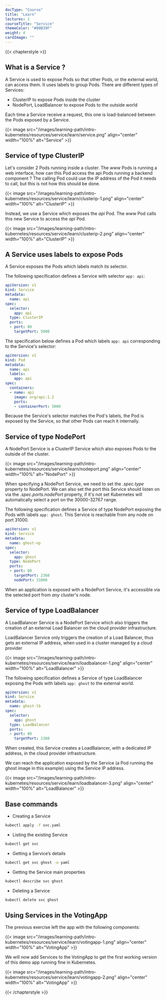 ```yaml
---
docType: "Course"
title: "Learn"
lectures: 1
courseTitle: "Service"
themeColor: "#00B39F"
weight: 4
cardImage: ""
---
```

{{< chapterstyle >}}

## What is a Service ?

A Service is used to expose Pods so that other Pods, or the external world, can access them. It uses labels to group Pods. There are different types of Services:  

- ClusterIP to expose Pods inside the cluster
- NodePort, LoadBalancer to expose Pods to the outside world

Each time a Service receive a request, this one is load-balanced between the Pods exposed by a Service.

{{< image src="/images/learning-path/intro-kubernetes/resources/service/learn/service.png" align="center" width="100%" alt="Service" >}}

## Service of type ClusterIP

Let's consider 2 Pods running inside a cluster. The *www* Pods is running a web interface, how can this Pod access the api Pods running a backend component ? The calling Pod could use the IP address of the Pod it needs to call, but this is not how this should be done.

{{< image src="/images/learning-path/intro-kubernetes/resources/service/learn/clusterip-1.png" align="center" width="100%" alt="ClusterIP" >}}

Instead, we use a Service which exposes the *api* Pod. The *www* Pod calls this new Service to access the *api* Pod.

{{< image src="/images/learning-path/intro-kubernetes/resources/service/learn/clusterip-2.png" align="center" width="100%" alt="ClusterIP" >}}

## A Service uses labels to expose Pods

A Service exposes the Pods which labels match its selector.

The following specification defines a Service with selector `app: api`:

``` yaml
apiVersion: v1
kind: Service
metadata:
  name: api
spec:
  selector:
    app: api
  type: ClusterIP
  ports:
  - port: 80
    targetPort: 5000
```

The specification below defines a Pod which labels `app: api` corresponding to the Service's selector:

``` yaml
apiVersion: v1
kind: Pod
metadata:
  name: api
  labels:             
    app: api
spec:
  containers:
  - name: api
    image: org/api:1.2
    ports:
    - containerPort: 5000
```

Because the Service's selector matches the Pod's labels, the Pod is exposed by the Service, so that other Pods can reach it internally.

## Service of type NodePort

A NodePort Service is a ClusterIP Service which also exposes Pods to the outside of the cluster. 

{{< image src="/images/learning-path/intro-kubernetes/resources/service/learn/nodeport.png" align="center" width="100%" alt="NodePort" >}}

When specifying a NodePort Service, we need to set the *.spec.type* property to NodePort. We can also set the port this Service should listen on via the *.spec.ports.nodePort* property, if it's not set Kubernetes will automatically select a port on the 30000-32767 range. 

The following specification defines a Service of type NodePort exposing the Pods with labels `app: ghost`. This Service is reachable from any node on port 31000.

``` yaml
apiVersion: v1
kind: Service
metadata:
  name: ghost-np
spec:
  selector:
    app: ghost
  type: NodePort
  ports:
  - port: 80
    targetPort: 2368
    nodePort: 31000
```

When an application is exposed with a NodePort Service, it's accessible via the selected port from *any* cluster's node.

## Service of type LoadBalancer

A LoadBalancer Service is a NodePort Service which also triggers the creation of an external Load Balancer on the cloud provider infrastructure.


LoadBalancer Service only triggers the creation of a Load Balancer, thus gets an external IP address, when used in a cluster managed by a cloud provider


{{< image src="/images/learning-path/intro-kubernetes/resources/service/learn/loadbalancer-1.png" align="center" width="100%" alt="LoadBalancer" >}}

The following specification defines a Service of type LoadBalancer exposing the Pods with labels `app: ghost` to the external world.

``` yaml
apiVersion: v1
kind: Service
metadata:
  name: ghost-lb
spec:
  selector:
    app: ghost
  type: LoadBalancer
  ports:
  - port: 80
    targetPort: 2368
```

When created, this Service creates a LoadBalancer, with a dedicated IP address, in the cloud provider infrastructure.

We can reach the application exposed by the Service (a Pod running the ghost image in this example) using the Service IP address.

{{< image src="/images/learning-path/intro-kubernetes/resources/service/learn/loadbalancer-3.png" align="center" width="100%" alt="LoadBalancer" >}}

## Base commands

- Creating a Service

```bash
kubectl apply -f svc.yaml
```

- Listing the existing Service

```bash
kubectl get svc
```

- Getting a Service’s details

```bash
kubectl get svc ghost -o yaml
```

- Getting the Service main properties

```bash
kubectl describe svc ghost
```

- Deleting a Service

```bash
kubectl delete svc ghost
```

## Using Services in the VotingApp

The previous exercise left the app with the following components:

{{< image src="/images/learning-path/intro-kubernetes/resources/service/learn/votingapp-1.png" align="center" width="100%" alt="VotingApp" >}}

We will now add Services to the VotingApp to get the first working version of this demo app running fine in Kubernetes.

{{< image src="/images/learning-path/intro-kubernetes/resources/service/learn/votingapp-2.png" align="center" width="100%" alt="VotingApp" >}}

{{< /chapterstyle >}}